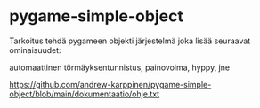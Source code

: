 # pygame-simple-object


Tarkoitus tehdä pygameen objekti järjestelmä joka lisää seuraavat ominaisuudet:

automaattinen törmäyksentunnistus,
painovoima,
hyppy,
jne


https://github.com/andrew-karppinen/pygame-simple-object/blob/main/dokumentaatio/ohje.txt
